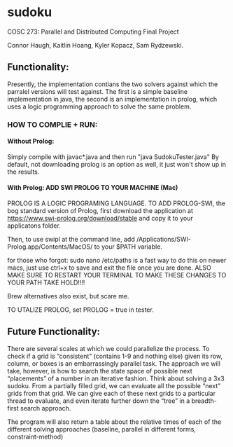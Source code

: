 # sudoku
COSC 273: Parallel and Distributed Computing Final Project

Connor Haugh, Kaitlin Hoang, Kyler Kopacz, Sam Rydzewski.

## Functionality:
Presently, the implementation contians the two solvers against which the parralel versions will test against. The first is a simple baseline implementation in java, the second is an implementation in prolog, which uses a logic programming approach to solve the same problem.


### HOW TO COMPLIE + RUN:

#### Without Prolog: 
Simply compile with javac*.java and then run "java SudokuTester.java" 
By default, not downloading prolog is an option as well, it just won't show up in the results. 

#### With Prolog: ADD SWI PROLOG TO YOUR MACHINE (Mac)

PROLOG IS A LOGIC PROGRAMING LANGUAGE. TO ADD PROLOG-SWI, the bog standard version of Prolog, first download the application at https://www.swi-prolog.org/download/stable and copy it to your applicatons folder.

Then, to use swipl at the command line, add /Applications/SWI-Prolog.app/Contents/MacOS/ to your $PATH variable.

for those who forgot: sudo nano /etc/paths is a fast way to do this on newer macs, just use ctrl+x to save and exit the file once you are done. ALSO MAKE SURE TO RESTART YOUR TERMINAL TO MAKE THESE CHANGES TO YOUR PATH TAKE HOLD!!!!

Brew alternatives also exist, but scare me.

TO UTALIZE PROLOG, set PROLOG = true in tester.

## Future Functionality:

There are several scales at which we could parallelize the process. To check if a grid is “consistent” (contains 1-9 and nothing else) given its row, column, or boxes is an embarrassingly parallel task. 
The approach we will take, however, is how to search the state space of possible next “placements” of a number in an iterative fashion. Think about solving a 3x3 sudoku. From a partially filled grid, we can evaluate all the possible “next” grids from that grid. We can give each of these next grids to a particular thread to evaluate, and even iterate further down the “tree” in a breadth-first search approach. 

The program will also return a table about the relative times of each of the different solving approaches (baseline, parallel in different forms, constraint-method)
